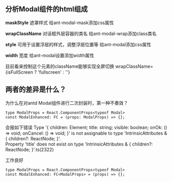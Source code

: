 ## 分析Modal组件的html组成
**maskStyle**
遮罩样式
给ant-modal-mask添加css属性

**wrapClassName**
对话框外层容器的类名
给ant-modal-wrap添加class类名

**style**
可用于设置浮层的样式，调整浮层位置等
给ant-modal添加css属性

**width**
宽度
给ant-modal设置添加width属性







目前看来控制这个元素的className能够实现全屏切换
wrapClassName={isFullScreen ? 'fullscreen' : ''}









## 两者的差异是什么？
为什么在对antd Modal组件进行二次封装时，第一种不奏效？
```tsx
type ModalProps = React.ComponentProps<typeof Modal>
const ModalEnhanced: FC = (props: ModalProps) => {};
```
会报如下错误
Type '{ children: Element; title: string; visible: boolean; onOk: () => void; onCancel: () => void; }' is not assignable to type 'IntrinsicAttributes & { children?: ReactNode; }'.  
Property 'title' does not exist on type 'IntrinsicAttributes & { children?: ReactNode; }'.ts(2322)

工作良好
```
type ModalProps = React.ComponentProps<typeof Modal>
const ModalEnhanced: FC<ModalProps> = (props) => {};
```

<!--stackedit_data:
eyJoaXN0b3J5IjpbLTE1NzczOTE4MjUsLTE1NDM5Mjc5MSwtMT
MxNTU5NTQ1NCwtMjQwNzY1NjI4LC00NzgyOTA3NzAsMTg4ODk2
MjI2OCw4MDM5MDMwOTAsMTk2NjgzNTk4NSwtMzE5MjY0MjI3LD
E5OTU2NTQzNTEsLTE3NzU0NzY4MzldfQ==
-->